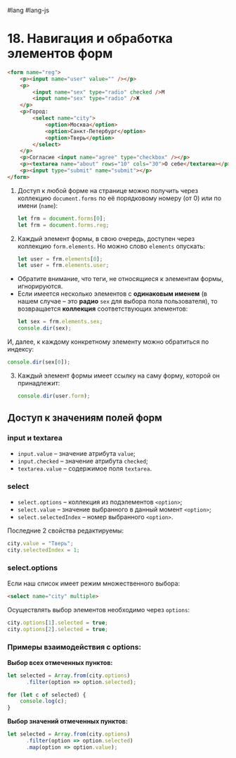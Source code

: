 #lang #lang-js 

# 18. Навигация и обработка элементов форм

```html
<form name="reg">
	<p><input name="user" value="" /></p>
	<p>
	    <input name="sex" type="radio" checked />М
	    <input name="sex" type="radio" />Ж
	</p>
	<p>Город: 
	    <select name="city">
	        <option>Москва</option>
	        <option>Санкт-Петербург</option>
	        <option>Тверь</option>
	    </select>
	</p>
	<p>Согласие <input name="agree" type="checkbox" /></p>
	<p><textarea name="about" rows="10" cols="30">О себе</textarea></p>
	<p><input type="submit" name="submit"></p>
</form>
```

1. Доступ к любой форме на странице можно получить через коллекцию `document.forms` по её порядковому номеру (от 0) или по имени (`name`):
    ```javascript
    let frm = document.forms[0];
    let frm = document.forms.reg;
    ```

2. Каждый элемент формы, в свою очередь, доступен через коллекцию `form.elements`. Но можно слово `elements` опускать:
    ```javascript
    let user = frm.elements[0];
    let user = frm.elements.user;
    ```

- Обратите внимание, что теги, не относящиеся к элементам формы, игнорируются.
- Если имеется несколько элементов с **одинаковым именем** (в нашем случае – это **радио** `sex` для выбора пола пользователя), то возвращается **коллекция** соответствующих элементов:
    ```javascript
    let sex = frm.elements.sex;
    console.dir(sex);
    ```

И, далее, к каждому конкретному элементу можно обратиться по индексу:
```javascript
console.dir(sex[0]);
```

3. Каждый элемент формы имеет ссылку на саму форму, которой он принадлежит:
    ```javascript
    console.dir(user.form);
    ```

## Доступ к значениям полей форм

### input и textarea
- `input.value` – значение атрибута `value`;
- `input.checked` – значение атрибута `checked`;
- `textarea.value` – содержимое поля `textarea`.

### select
- `select.options` – коллекция из подэлементов `<option>`;
- `select.value` – значение выбранного в данный момент `<option>`;
- `select.selectedIndex` – номер выбранного `<option>`.

Последние 2 свойства редактируемы:
```javascript
city.value = "Тверь";
city.selectedIndex = 1;
```

### select.options

Если наш список имеет режим множественного выбора:
```html
<select name="city" multiple>
```

Осуществлять выбор элементов необходимо через `options`:
```javascript
city.options[1].selected = true;
city.options[2].selected = true;
```

### Примеры взаимодействия с options:

**Выбор всех отмеченных пунктов:**
```javascript
let selected = Array.from(city.options)
      .filter(option => option.selected);

for (let c of selected) {
    console.log(c);
}
```

**Выбор значений отмеченных пунктов:**
```javascript
let selected = Array.from(city.options)
      .filter(option => option.selected)
      .map(option => option.value);
```
